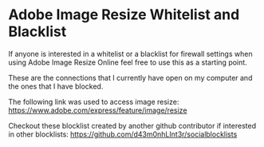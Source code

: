 # Adobe Image Resize Whitelist and Blacklist

If anyone is interested in a whitelist or a blacklist for firewall settings when using Adobe Image Resize Online feel free to use this as a starting point.

These are the connections that I currently have open on my computer and the ones that I have blocked.

The following link was used to access image resize: https://www.adobe.com/express/feature/image/resize




Checkout these blocklist created by another github contributor if interested in other blocklists:
https://github.com/d43m0nhLInt3r/socialblocklists
